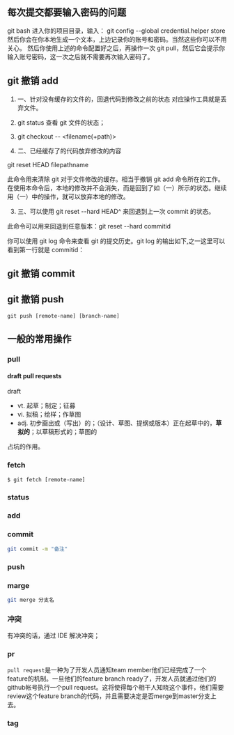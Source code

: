 ## 每次提交都要输入密码的问题

git bash 进入你的项目目录，输入：
git config --global credential.helper store
然后你会在你本地生成一个文本，上边记录你的账号和密码。当然这些你可以不用关心。
然后你使用上述的命令配置好之后，再操作一次 git pull，然后它会提示你输入账号密码，这一次之后就不需要再次输入密码了。

## git 撤销 add

1. 一、针对没有缓存的文件的，回退代码到修改之前的状态
   对应操作工具就是丢弃文件。

1. git status 查看 git 文件的状态；
1. git checkout -- <filename(+path)>

1. 二、已经缓存了的代码放弃修改的内容

git reset HEAD filepathname

此命令用来清除 git 对于文件修改的缓存。相当于撤销 git add 命令所在的工作。在使用本命令后，本地的修改并不会消失，而是回到了如（一）所示的状态。继续用（一）中的操作，就可以放弃本地的修改。

3. 三、可以使用 git reset --hard HEAD^ 来回退到上一次 commit 的状态。

此命令可以用来回退到任意版本：git reset --hard commitid

你可以使用 git log 命令来查看 git 的提交历史。git log 的输出如下,之一这里可以看到第一行就是 commitid：

## git 撤销 commit

## git 撤销 push

`git push [remote-name] [branch-name]`

## 一般的常用操作

### pull

#### draft pull requests

draft

- vt. 起草；制定；征募
- vi. 拟稿；绘样；作草图
- adj. 初步画出或（写出）的；（设计、草图、提纲或版本）正在起草中的，**草拟的**；以草稿形式的；草图的

占坑的作用。

### fetch

`$ git fetch [remote-name]`

### status

### add

### commit

```bash
git commit -m "备注"
```

### push

### marge

```bash
git merge 分支名
```

### 冲突

有冲突的话，通过 IDE 解决冲突；

### pr

`pull request`是一种为了开发人员通知team member他们已经完成了一个feature的机制。一旦他们的feature branch ready了，开发人员就通过他们的github帐号执行一个pull request。这将使得每个相干人知晓这个事件，他们需要review这个feature branch的代码，并且需要决定是否merge到master分支上去。

### tag


